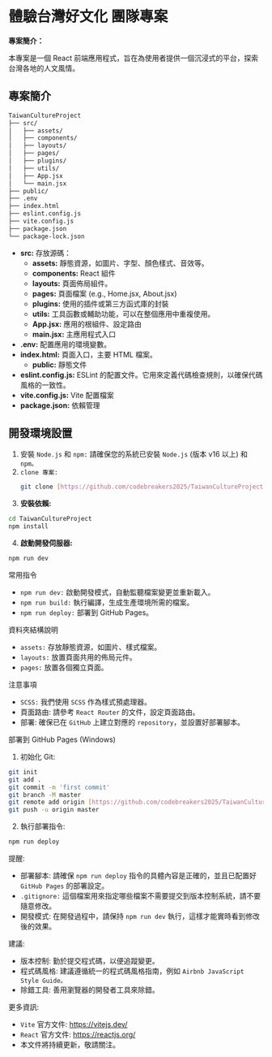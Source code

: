 # 體驗台灣好文化 團隊專案

**專案簡介：**

本專案是一個 React 前端應用程式，旨在為使用者提供一個沉浸式的平台，探索台灣各地的人文風情。

## 專案簡介
```bash
TaiwanCultureProject
├── src/
│   ├── assets/
│   ├── components/
│   ├── layouts/
│   ├── pages/
│   ├── plugins/
│   ├── utils/
│   ├── App.jsx
│   └── main.jsx
├── public/
├── .env
├── index.html
├── eslint.config.js
├── vite.config.js
├── package.json
└── package-lock.json
```


* **src:** 存放源碼：
  * **assets:** 靜態資源，如圖片、字型、顏色樣式、音效等。
  * **components:** React 組件
  * **layouts:** 頁面佈局組件。
  * **pages:** 頁面檔案 (e.g., Home.jsx, About.jsx)
  * **plugins:** 使用的插件或第三方函式庫的封裝
  * **utils:** 工具函數或輔助功能，可以在整個應用中重複使用。
  * **App.jsx:** 應用的根組件、設定路由
  * **main.jsx:** 主應用程式入口
* **.env:** 配置應用的環境變數。
* **index.html:** 頁面入口，主要 HTML 檔案。
  * **public:** 靜態文件
* **eslint.config.js:** ESLint 的配置文件。它用來定義代碼檢查規則，以確保代碼風格的一致性。
* **vite.config.js:** Vite 配置檔案
* **package.json:** 依賴管理

## 開發環境設置

1. 安裝 ```Node.js``` 和 ```npm:``` 請確保您的系統已安裝 ```Node.js``` (版本 v16 以上) 和 ```npm。```
2. ```clone 專案:```
   ```bash
   git clone [https://github.com/codebreakers2025/TaiwanCultureProject.git]
   ```
3. **安裝依賴:**
  ```bash
  cd TaiwanCultureProject
  npm install
```
4. **啟動開發伺服器:**
  ```bash
  npm run dev
```

常用指令
- ```npm run dev:``` 啟動開發模式，自動監聽檔案變更並重新載入。
- ```npm run build:``` 執行編譯，生成生產環境所需的檔案。
- ```npm run deploy:``` 部署到 GitHub Pages。

資料夾結構說明
- ```assets:``` 存放靜態資源，如圖片、樣式檔案。
- ```layouts:``` 放置頁面共用的佈局元件。
- ```pages:``` 放置各個獨立頁面。

注意事項
- ```SCSS:``` 我們使用 ```SCSS``` 作為樣式預處理器。
- 頁面路由: 請參考 ```React Router``` 的文件，設定頁面路由。
- 部署: 確保已在 ```GitHub``` 上建立對應的 ```repository```，並設置好部署腳本。

部署到 GitHub Pages (Windows)
1. 初始化 Git:
```bash
git init
git add .
git commit -m 'first commit'
git branch -M master
git remote add origin [https://github.com/codebreakers2025/TaiwanCultureProject.git]
git push -u origin master
```
2. 執行部署指令:
```bash
npm run deploy
```

提醒:

- 部署腳本: 請確保 ```npm run deploy``` 指令的具體內容是正確的，並且已配置好 ```GitHub Pages``` 的部署設定。
- ```.gitignore:``` 這個檔案用來指定哪些檔案不需要提交到版本控制系統，請不要隨意修改。
- 開發模式: 在開發過程中，請保持 ```npm run dev``` 執行，這樣才能實時看到修改後的效果。

建議:
- 版本控制: 勤於提交程式碼，以便追蹤變更。
- 程式碼風格: 建議遵循統一的程式碼風格指南，例如 ```Airbnb JavaScript Style Guide。```
- 除錯工具: 善用瀏覽器的開發者工具來除錯。

更多資訊:
- ```Vite``` 官方文件: https://vitejs.dev/
- ```React``` 官方文件: https://reactjs.org/
- 本文件將持續更新，敬請關注。



  